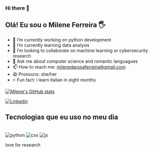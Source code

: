 ### Hi there 👋

<!--
**MileneRFerreira/MileneRFerreira** is a ✨ _special_ ✨ repository because its `README.md` (this file) appears on your GitHub profile.

-->
## Olá! Eu sou o Milene Ferreira 🖐️


- 🔭 I’m currently working on python development 
- 🌱 I’m currently learning data analysis
- 👯 I’m looking to collaborate on  machine learning or cybersecurity research
- 💬 Ask me about computer science and romantic languagues
- 📫 How to reach me: milenedarosaferreira@gmail.com
- 😄 Pronouns: she/her
- ⚡ Fun fact: i learn italian in eight months

[![Milene's GitHub stats](https://github-readme-stats.vercel.app/api?username=MileneRFerreira)](https://github.com/MileneRFerreira/github-readme-stats)

[![Linkedin](https://img.shields.io/badge/LinkedIn-0077B5?style=for-the-badge&logo=linkedin&logoColor=white)](https://www.linkedin.com/in/milene-r-ferreira-b837781a3)

## Tecnologias que eu uso no meu dia

<div style="display: inline_block"><br/>
<div style="display: inline_block">
  <img align="center" alt="python" src="https://img.shields.io/badge/Python-3776AB?style=for-the-badge&logo=python&logoColor=white" />
  <img align="center" alt="css" src="https://img.shields.io/badge/CSS3-1572B6?style=for-the-badge&logo=css3&logoColor=white" />
  <img align="center" alt="js" src="https://img.shields.io/badge/JavaScript-F7DF1E?style=for-the-badge&logo=javascript&logoColor=black" />

love for research 

